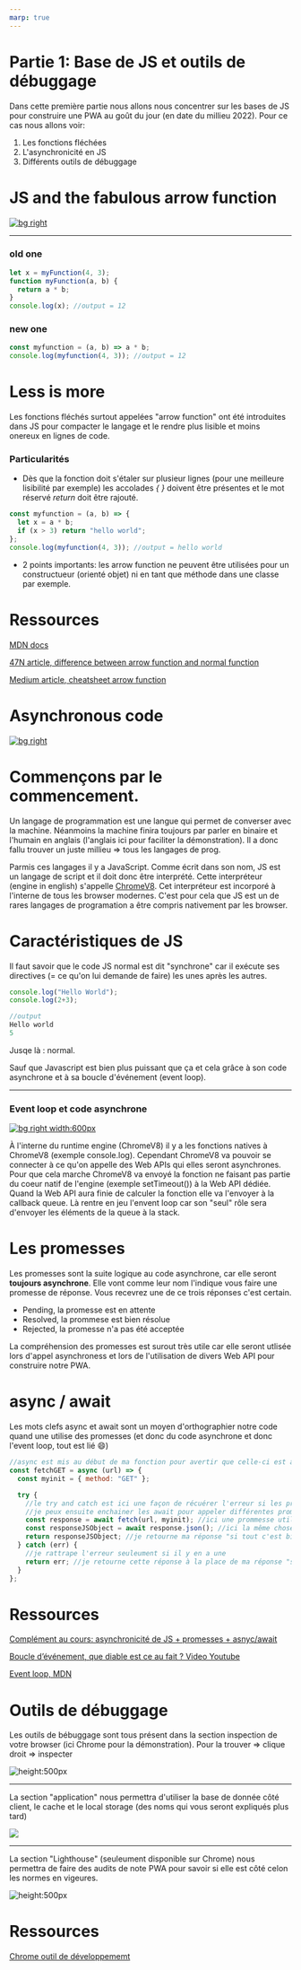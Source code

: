 ```yaml
---
marp: true
---
```


<!--
paginate: true
_paginate: false
headingDivider: 2
footer: 'ETML-ES / Base JS et outils de débuggage'
header: ' [](https://github.com/ETML-ES/PWACourse/blob/main/Partie1_BaseJSOutilsDebug.md)'
size: 16:9
-->

<style>

@import url('https://fonts.googleapis.com/css2?family=Nunito&display=swap');
@import url('https://fonts.googleapis.com/css2?family=Red+Hat+Mono:wght@600&display=swap');

@font-face {
  font-family: 'icomoon';
  src: url('./fonts/icomoon.ttf') format('truetype');
}


section h1 {
  font-size: 1.5rem;
  font-family: 'Nunito';
  color: black;
  padding-bottom: 1rem;
  padding-top:10px

}

section.align h1{
  padding-bottom: 0.5rem
}

section p {
  font-size: 0.7rem;
  font-family: 'Nunito', sans-serif;
}

section footer {
  font-size: 0.5rem;
  font-family: 'Nunito', sans-serif;
}


section header a:nth-child(1):after{
  font-size: 0.9rem;
  font-family: 'icomoon', sans-serif;
  content: "\eab0";
  color: black;
  opacity: 30%
}


section::after {
  font-size: 1rem;
  font-family: 'Nunito', sans-serif;
}

section code{
  font-family: 'Red Hat Mono', monospace;
  font-size: 5rem
}

section a{
  color: #D10A11;
}

section li{
  font-size: 0.7rem;
  font-family: 'Nunito', sans-serif;
  
}


</style>

# Partie 1: Base de JS et outils de débuggage

Dans cette première partie nous allons nous concentrer sur les bases de JS pour construire une PWA au goût du jour (en date du millieu 2022). Pour ce cas nous allons voir:

1. Les fonctions fléchées
2. L'asynchronicité en JS
3. Différents outils de débuggage

# JS and the fabulous arrow function

[![bg right](./images/arrowFunction.png)](https://www.north-47.com/knowledge-base/https-www-north-47-com-knowledge-base-difference-between-normal-and-arrow-functions/)

---

### old one

```js
let x = myFunction(4, 3);
function myFunction(a, b) {
  return a * b;
}
console.log(x); //output = 12
```

### new one

```js
const myfunction = (a, b) => a * b;
console.log(myfunction(4, 3)); //output = 12
```

# Less is more

Les fonctions fléchés surtout appelées "arrow function" ont été introduites dans JS pour compacter le langage et le rendre plus lisible et moins onereux en lignes de code.

### Particularités

- Dès que la fonction doit s'étaler sur plusieur lignes (pour une meilleure lisibilité par exemple) les accolades _{ }_ doivent être présentes et le mot réservé _return_ doit être rajouté.

```js
const myfunction = (a, b) => {
  let x = a * b;
  if (x > 3) return "hello world";
};
console.log(myfunction(4, 3)); //output = hello world
```

- 2 points importants: les arrow function ne peuvent être utilisées pour un constructueur (orienté objet) ni en tant que méthode dans une classe par exemple.

# Ressources

[MDN docs](https://developer.mozilla.org/en-US/docs/Web/JavaScript/Reference/Functions/Arrow_functions)

[47N article, difference between arrow function and normal function](https://medium.com/dailyjs/es6-arrow-functions-cheatsheet-3d42cfe17d72)

[Medium article, cheatsheet arrow function](https://medium.com/dailyjs/es6-arrow-functions-cheatsheet-3d42cfe17d72)

# Asynchronous code

[![bg right](./images/eventLoop.webp)](https://geekflare.com/javascript-event-loops/)

# Commençons par le commencement.

Un langage de programmation est une langue qui permet de converser avec la machine. Néanmoins la machine finira toujours par parler en binaire et l'humain en anglais (l'anglais ici pour faciliter la démonstration). Il a donc fallu trouver un juste millieu => tous les langages de prog.

Parmis ces langages il y a JavaScript. Comme écrit dans son nom, JS est un langage de script et il doit donc être interprété. Cette interpréteur (engine in english) s'appelle [ChromeV8](https://www.cloudflare.com/fr-fr/learning/serverless/glossary/what-is-chrome-v8/). Cet interpréteur est incorporé à l'interne de tous les browser modernes. C'est pour cela que JS est un de rares langages de programation a être compris nativement par les browser.

# Caractéristiques de JS

Il faut savoir que le code JS normal est dit "synchrone" car il exécute ses directives (= ce qu'on lui demande de faire) les unes après les autres.

```js
console.log("Hello World");
console.log(2+3);

//output
Hello world
5
```

Jusqe là : normal.

Sauf que Javascript est bien plus puissant que ça et cela grâce à son code asynchrone et à sa boucle d'événement (event loop).

---

<!--backgroundColor: #ebebeb-->

### Event loop et code asynchrone

[![bg right width:600px](./images/schemaEventLoop.jpg)](https://levelup.gitconnected.com/javascript-and-asynchronous-magic-bee537edc2da)

À l'interne du runtime engine (ChromeV8) il y a les fonctions natives à ChromeV8 (exemple console.log). Cependant ChromeV8 va pouvoir se connecter à ce qu'on appelle des Web APIs qui elles seront asynchrones. Pour que cela marche ChromeV8 va envoyé la fonction ne faisant pas partie du coeur natif de l'engine (exemple setTimeout()) à la Web API dédiée. Quand la Web API aura finie de calculer la fonction elle va l'envoyer à la callback queue. Là rentre en jeu l'envent loop car son "seul" rôle sera d'envoyer les éléments de la queue à la stack.

# Les promesses

<!--backgroundColor: white-->

Les promesses sont la suite logique au code asynchrone, car elle seront **toujours asynchrone**. Elle vont comme leur nom l'indique vous faire une promesse de réponse. Vous recevrez une de ce trois réponses c'est certain.

- Pending, la promesse est en attente
- Resolved, la prommese est bien résolue
- Rejected, la promesse n'a pas été acceptée

La compréhension des promesses est surout très utile car elle seront utlisée lors d'appel asynchroness et lors de l'utilisation de divers Web API pour construire notre PWA.

# async / await

Les mots clefs async et await sont un moyen d'orthographier notre code quand une utilise des promesses (et donc du code asynchrone et donc l'event loop, tout est lié :smile:)

```js
//async est mis au début de ma fonction pour avertir que celle-ci est asynchrone
const fetchGET = async (url) => {
  const myinit = { method: "GET" };

  try {
    //le try and catch est ici une façon de récuérer l'erreur si les promesses ont une erreur
    //je peux ensuite enchainer les await pour appeler différentes promesses
    const response = await fetch(url, myinit); //ici une prommesse utilisant la WEB API fetch
    const responseJSObject = await response.json(); //ici la même chose mais avec la WEBP API json
    return responseJSObject; //je retourne ma réponse "si tout c'est bien passé"
  } catch (err) {
    //je rattrape l'erreur seuleument si il y en a une
    return err; //je retourne cette réponse à la place de ma réponse "si tout c'est bien passé"
  }
};
```

# Ressources

[Complément au cours: asynchronicité de JS + promesses + asnyc/await ](https://mediacomem.github.io/comem-archioweb/2021-2022/subjects/js-promises/?home=MediaComem%2Fcomem-archioweb%23readme#1)

[Boucle d’événement, que diable est ce au fait ? Video Youtube](https://www.youtube.com/watch?v=8aGhZQkoFbQ)

[Event loop, MDN](https://developer.mozilla.org/en-US/docs/Web/JavaScript/EventLoop)

# Outils de débuggage

Les outils de bébuggage sont tous présent dans la section inspection de votre browser (ici Chrome pour la démonstration). Pour la trouver => clique droit => inspecter

![height:500px](./images/devtools1.JPG)

---

La section "application" nous permettra d'utiliser la base de donnée côté client, le cache et le local storage (des noms qui vous seront expliqués plus tard)

![](./images/devtools2.JPG)

---

La section "Lighthouse" (seuleument disponible sur Chrome) nous permettra de faire des audits de note PWA pour savoir si elle est côté celon les normes en vigeures.

![height:500px](./images/devtools3.JPG)

# Ressources

[Chrome outil de développememt](https://developer.chrome.com/docs/devtools/)
